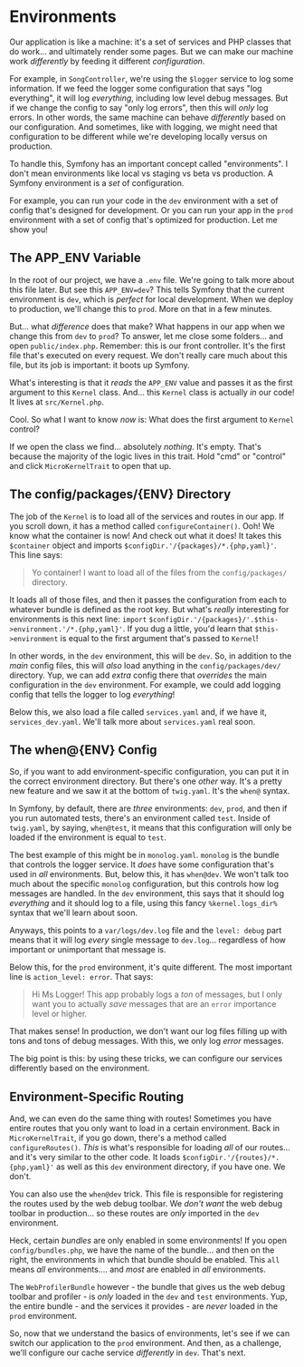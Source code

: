 # Environments

Our application is like a machine: it's a set of services and PHP classes that do
work... and ultimately render some pages. But we can make our machine work
*differently* by feeding it different *configuration*.

For example, in `SongController`, we're using the `$logger` service to log some
information. If we feed the logger some configuration that says "log everything",
it will log *everything*, including low level debug messages. But if we change the
config to say "only log errors", then this will *only* log errors. In other words,
the same machine can behave *differently* based on our configuration. And sometimes,
like with logging, we might need that configuration to be different while we're
developing locally versus on production.

To handle this, Symfony has an important concept called "environments". I don't mean
environments like local vs staging vs beta vs production. A Symfony environment
is a *set* of configuration.

For example, you can run your code in the `dev` environment with a set of
config that's designed for development. Or you can run your app in the `prod`
environment with a set of config that's optimized for production. Let me show you!

## The APP_ENV Variable

In the root of our project, we have a `.env` file. We're going to talk more about
this file later. But see this `APP_ENV=dev`? This tells Symfony that the current
environment is `dev`, which is *perfect* for local development. When we deploy
to production, we'll change this to `prod`. More on that in a few minutes.

But... what *difference* does that make? What happens in our app when we change this
from `dev` to `prod`? To answer, let me close some folders... and open
`public/index.php`. Remember: this is our front controller. It's the first file
that's executed on every request. We don't really care much about this file, but
its job is important: it boots up Symfony.

What's interesting is that it *reads* the `APP_ENV` value and passes it as the
first argument to this `Kernel` class. And... this `Kernel` class is actually *in*
our code! It lives at `src/Kernel.php`.

Cool. So what I want to know *now* is: What does the first argument to `Kernel`
control?

If we open the class we find... absolutely *nothing*. It's empty. That's
because the majority of the logic lives in this trait. Hold "cmd" or "control" and
click `MicroKernelTrait` to open that up.

## The config/packages/{ENV} Directory

The job of the `Kernel` is to load all of the services and routes in our app.
If you scroll down, it has a method called `configureContainer()`. Ooh! We know
what the container is now! And check out what it does! It takes this `$container`
object and imports `$configDir.'/{packages}/*.{php,yaml}'`. This line says:

> Yo container! I want to load all of the files from the `config/packages/` directory.

It loads all of those files, and then it passes the configuration from each to
whatever bundle is defined as the root key. But what's *really* interesting for
environments is this next line: `import`
`$configDir.'/{packages}/'.$this->environment.'/*.{php,yaml}'`. If you
dug a little, you'd learn that `$this->environment` is equal to the first argument
that's passed to `Kernel`!

In other words, in the `dev` environment, this will be `dev`. So, in addition
to the *main* config files, this will *also* load anything in the
`config/packages/dev/` directory. Yup, we can add *extra* config there
that *overrides* the main configuration in the `dev` environment. For example, we
could add logging config that tells the logger to log *everything*!

Below this, we also load a file called `services.yaml` and, if we have it,
`services_dev.yaml`. We'll talk more about `services.yaml` real soon.

## The when@{ENV} Config

So, if you want to add environment-specific configuration, you can put it in the
correct environment directory. But there's one *other* way. It's a pretty new feature
and we saw it at the bottom of `twig.yaml`. It's the `when@` syntax.

In Symfony, by default, there are *three* environments: `dev`, `prod`,
and then if you run automated tests, there's an environment called `test`. Inside
of `twig.yaml`, by saying, `when@test`, it means that this configuration will
only be loaded if the environment is equal to `test`.

The best example of this might be in `monolog.yaml`. `monolog` is the bundle
that controls the logger service. It *does* have some configuration that's used in
*all* environments. But, below this, it has `when@dev`. We won't talk too much
about the specific `monolog` configuration, but this controls how log messages are
handled. In the `dev` environment, this says that it should log *everything* and it
should log to a file, using this fancy `%kernel.logs_dir%` syntax that we'll learn
about soon.

Anyways, this points to a `var/logs/dev.log` file and the `level: debug` part means
that it will log *every* single message to `dev.log`... regardless of how important
or unimportant that message is.

Below this, for the `prod` environment, it's quite different. The most important
line is `action_level: error`. That says:

> Hi Ms Logger! This app probably logs a *ton* of messages, but I only want you
> to actually *save* messages that are an `error` importance level or higher.

That makes sense! In production, we don't want our log files filling up with tons
and tons of debug messages. With this, we only log *error* messages.

The big point is this: by using these tricks, we can configure our services
differently based on the environment.

## Environment-Specific Routing

And, we can even do the same thing with routes! Sometimes you have entire routes
that you only want to load in a certain environment. Back in `MicroKernelTrait`,
if you go down, there's a method called `configureRoutes()`. *This* is what's
responsible for loading *all* of our routes... and it's very similar to the other
code. It loads `$configDir.'/{routes}/*.{php,yaml}'` as well as this `dev`
environment directory, if you have one. We don't.

You can also use the `when@dev` trick. This file is responsible for registering
the routes used by the web debug toolbar. We *don't want* the web debug toolbar
in production... so these routes are *only* imported in the `dev` environment.

Heck, certain *bundles* are only enabled in some environments! If you open
`config/bundles.php`, we have the name of the bundle... and then on the right,
the environments in which that bundle should be enabled. This `all` means *all*
environments.... and *most* are enabled in *all* environments.

The `WebProfilerBundle` however - the bundle that gives us the web debug toolbar
and profiler - is *only* loaded in the `dev` and `test` environments. Yup, the entire
bundle - and the services it provides - are *never* loaded in the `prod` environment.

So, now that we understand the basics of environments, let's see if we can switch our
application to the `prod` environment. And then, as a challenge, we'll configure our
cache service *differently* in `dev`. That's next.
